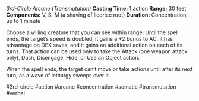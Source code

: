 *3rd-Circle Arcane (Transmutation)*
**Casting Time:** 1 action
**Range:** 30 feet
**Components:** V, S, M (a shaving of licorice root)
**Duration:** Concentration, up to 1 minute

Choose a willing creature that you can see within range. Until the spell ends, the target’s speed is doubled, it gains a +2 bonus to AC, it has advantage on DEX saves, and it gains an additional action on each of its turns. That action can be used only to take the Attack (one weapon attack only), Dash, Disengage, Hide, or Use an Object action.

When the spell ends, the target can’t move or take actions until after its next turn, as a wave of lethargy sweeps over it.

#3rd-circle #action #arcane #concentration #somatic #transmutation #verbal
